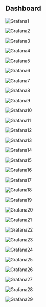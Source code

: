## **Dashboard**

![Grafana1]()

![Grafana2]()

![Grafana3]()

![Grafana4]()

![Grafana5]()

![Grafana6]()

![Grafana7]()

![Grafana8]()

![Grafana9]()

![Grafana10]()

![Grafana11]()

![Grafana12]()

![Grafana13]()

![Grafana14]()

![Grafana15]()

![Grafana16]()

![Grafana17]()

![Grafana18]()

![Grafana19]()

![Grafana20]()

![Grafana21]()

![Grafana22]()

![Grafana23]()

![Grafana24]()

![Grafana25]()

![Grafana26]()

![Grafana27]()

![Grafana28]()

![Grafana29]()
